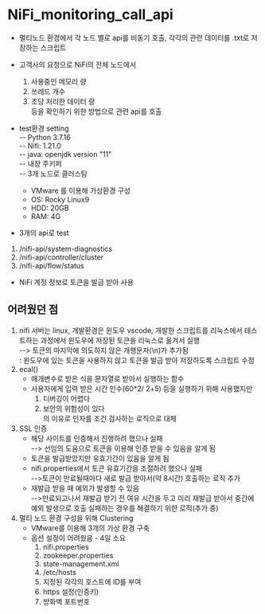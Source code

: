 # NiFi_monitoring_call_api
- 멀티노드 환경에서 각 노드 별로 api를 비동기 호출, 각각의 관련 데이터를 .txt로 저장하는 스크립트
- 고객사의 요청으로 NiFi의 전체 노드에서
    1. 사용중인 메모리 량
    2. 쓰레드 개수
    3. 초당 처리한 데이터 량  
등을 확인하기 위한 방법으로 관련 api를 호출

- test환경 setting  
-- Python 3.7.16  
-- Nifi: 1.21.0  
-- java: openjdk version "11"  
-- 내장 주키퍼  
-- 3개 노드로 클러스팅  
    - VMware 를 이용해 가상환경 구성
    - OS: Rocky Linux9  
    - HDD: 20GB
    - RAM: 4G
- 3개의 api로 test
1. /nifi-api/system-diagnostics
2. /nifi-api/controller/cluster
3. /nifi-api/flow/status  
- NiFi 계정 정보로 토큰을 발급 받아 사용

## 어려웠던 점  
1. nifi 서버는 linux, 개발환경은 윈도우 vscode, 개발한 스크립트를 리눅스에서 테스트하는 과정에서
윈도우에 저장된 토큰을 리눅스로 옮겨서 실행  
    --> 토큰의 마지막에 의도하지 않은 개행문자(\n)가 추가됨  
    : 윈도우에 있는 토큰을 사용하지 않고 토큰을 발급 받아 저장하도록 스크립트 수정
2. ecal()
    - 매개변수로 받은 식을 문자열로 받아서 실행하는 함수
    - 사용자에게 입력 받은 시간 인수(60*2/ 2+5) 등을 실행하기 위해 사용했지만
        1. 디버깅이 어렵다
        2. 보안의 위험성이 있다  
        의 이유로 인자를 조건 검사하는 로직으로 대체 
3. SSL 인증 
    - 해당 사이트를 인증해서 진행하려 했으나 실패  
    --> 선임의 도움으로 토큰을 이용해 인증 받을 수 있음을 알게 됨
    - 토큰을 발급받았지만 유효기간이 있음을 알게 됨
    - nifi.properties에서 토큰 유효기간을 조절하려 했으나 실패  
    -->토큰이 만료될때마다 새로 발급 받아서(약 8시간) 호출하는 로직 추가  
    - 재발급 받을 때 예외가 발생할 수 있음  
    -->만료되고나서 재발급 받기 전 여유 시간을 두고 미리 재발급 받아서 중간에 예외 발생으로 호출 실패하는 경우를 해결하기 위한 로직(추가 중)
4. 멀티 노드 환경 구성을 위해 Clustering
    - VMware를 이용해 3개의 가상 환경 구축
    - 옵션 설정이 어려웠음 - 4일 소요
        1. nifi.properties
        2. zookeeper.properties
        3. state-management.xml
        4. /etc/hosts
        5. 지정된 각각의 호스트에 ID를 부여
        6. https 설정(인증키)
        7. 방화벽 포트번호


